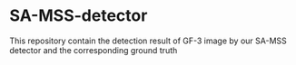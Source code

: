 # SA-MSS-detector
This repository contain the detection result of GF-3 image by our SA-MSS detector and the corresponding ground truth 
